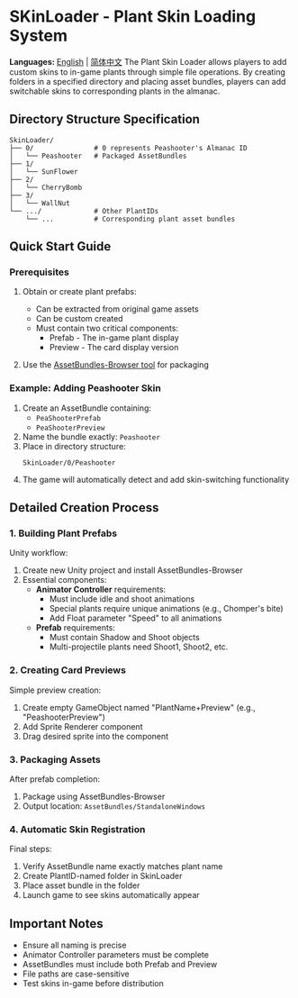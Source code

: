 # SKinLoader - Plant Skin Loading System
**Languages:**
[English](docs/en/README.md) | [简体中文](docs/zh-CN/README.md) 
The Plant Skin Loader allows players to add custom skins to in-game plants through simple file operations. By creating folders in a specified directory and placing asset bundles, players can add switchable skins to corresponding plants in the almanac.

## Directory Structure Specification

```
SkinLoader/
├── 0/               # 0 represents Peashooter's Almanac ID
│   └── Peashooter   # Packaged AssetBundles
├── 1/
│   └── SunFlower
├── 2/
│   └── CherryBomb
├── 3/
│   └── WallNut
└── .../             # Other PlantIDs
    └── ...          # Corresponding plant asset bundles
```

## Quick Start Guide

### Prerequisites

1. Obtain or create plant prefabs:
   - Can be extracted from original game assets
   - Can be custom created
   - Must contain two critical components:
     * Prefab - The in-game plant display
     * Preview - The card display version

2. Use the [AssetBundles-Browser tool](https://github.com/Unity-Technologies/AssetBundles-Browser.git) for packaging

### Example: Adding Peashooter Skin

1. Create an AssetBundle containing:
   - `PeaShooterPrefab`
   - `PeaShooterPreview`
2. Name the bundle exactly: `Peashooter`
3. Place in directory structure:
   ```
   SkinLoader/0/Peashooter
   ```
4. The game will automatically detect and add skin-switching functionality

## Detailed Creation Process

### 1. Building Plant Prefabs

Unity workflow:

1. Create new Unity project and install AssetBundles-Browser
2. Essential components:
   - **Animator Controller** requirements:
     * Must include idle and shoot animations
     * Special plants require unique animations (e.g., Chomper's bite)
     * Add Float parameter "Speed" to all animations
   - **Prefab** requirements:
     * Must contain Shadow and Shoot objects
     * Multi-projectile plants need Shoot1, Shoot2, etc.

### 2. Creating Card Previews

Simple preview creation:
1. Create empty GameObject named "PlantName+Preview" (e.g., "PeashooterPreview")
2. Add Sprite Renderer component
3. Drag desired sprite into the component

### 3. Packaging Assets

After prefab completion:
1. Package using AssetBundles-Browser
2. Output location: `AssetBundles/StandaloneWindows`

### 4. Automatic Skin Registration

Final steps:
1. Verify AssetBundle name exactly matches plant name
2. Create PlantID-named folder in SkinLoader
3. Place asset bundle in the folder
4. Launch game to see skins automatically appear

## Important Notes

- Ensure all naming is precise
- Animator Controller parameters must be complete
- AssetBundles must include both Prefab and Preview
- File paths are case-sensitive
- Test skins in-game before distribution